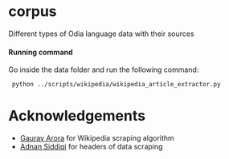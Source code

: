 # corpus
Different types of Odia language data with their sources

#### Running command
Go inside the data folder and run the following command:
```
 python ../scripts/wikipedia/wikipedia_article_extractor.py 
```

# Acknowledgements
- [Gaurav Arora](https://github.com/goru001/nlp-for-odia) for Wikipedia scraping algorithm
- [Adnan Siddiqi](https://towardsdatascience.com/5-strategies-to-write-unblock-able-web-scrapers-in-python-5e40c147bdaf) for headers of data scraping


